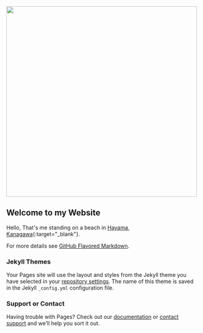 <img src="../img/profile_pic.jpg" width="500">

## Welcome to my Website

Hello, That's me standing on a beach in [Hayama, Kanagawa](https://www.google.com/search?q=Hayama+Kanagawa){:target="_blank"}.


For more details see [GitHub Flavored Markdown](https://guides.github.com/features/mastering-markdown/).

### Jekyll Themes

Your Pages site will use the layout and styles from the Jekyll theme you have selected in your [repository settings](https://github.com/subodh101/subodh101.github.io/settings). The name of this theme is saved in the Jekyll `_config.yml` configuration file.

### Support or Contact

Having trouble with Pages? Check out our [documentation](https://help.github.com/categories/github-pages-basics/) or [contact support](https://github.com/contact) and we’ll help you sort it out.
